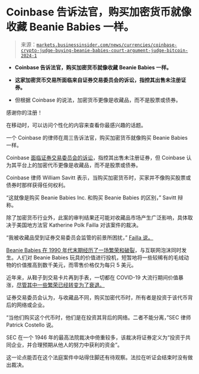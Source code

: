 <!--yml

类别：未分类

日期：2024 年 05 月 27 日 14:53:11

-->

# Coinbase 告诉法官，购买加密货币就像收藏 Beanie Babies 一样。

> 来源：[`markets.businessinsider.com/news/currencies/coinbase-crypto-judge-buying-beanie-babies-court-argument-judge-bitcoin-2024-1`](https://markets.businessinsider.com/news/currencies/coinbase-crypto-judge-buying-beanie-babies-court-argument-judge-bitcoin-2024-1)

+   **Coinbase 告诉法官，购买加密货币就像收藏 Beanie Babies 一样。**

+   **这家加密货币交易所面临来自证券交易委员会的诉讼，指控其出售未注册证券。**

+   但根据 Coinbase 的说法，加密货币更像是收藏品，而不是股票或债券。

感谢你的注册！

在移动时，可以访问个性化的内容来查看你最感兴趣的话题。

一个 Coinbase 的律师在周三告诉法官，购买加密货币就像购买 Beanie Babies 一样。

Coinbase [面临证券交易委员会的诉讼](https://markets.businessinsider.com/news/currencies/sec-sues-coinbase-violating-securities-regulation-binance-crypto-regulation-gensler-2023-6?utm_medium=ingest&utm_source=markets)，指控其出售未注册证券，但 Coinbase 认为其平台上的加密代币更像是收藏品，而不是股票或债券。

Coinbase 律师 William Savitt 表示，当购买加密货币时，买家并不像购买股票或债券时那样获得任何权利。

“这就像是购买 Beanie Babies Inc. 和购买 Beanie Babies 的区别，” Savitt 辩称。

除了加密货币行业外，此案的审判结果还可能对收藏品市场产生广泛影响，具体取决于美国地方法官 Katherine Polk Failla 对该案件的裁决。

“我被收藏品受到证券交易委员会监管的前景所困扰，” [Failla 说。](https://twitter.com/jchervinsky/status/1747702463124193347)

[Beanie Babies 在 1990 年代末期经历了一场繁荣和破裂](https://www.businessinsider.com/rise-and-fall-beanie-babies-ty-warner-2021-8?utm_medium=ingest&utm_source=markets)，与互联网泡沫同时发生。人们对 Beanie Babies 玩具的价值进行投机，短暂地将一些较稀有的毛绒动物的价值推高到数千美元，而零售价格仅为每只 5 美元。

近年来，从鞋子到交易卡片再到手表，一切都在 COVID-19 大流行期间价值暴涨，[尽管其中一些繁荣已经转变为了衰退。](https://markets.businessinsider.com/news/stocks/whiskey-rolexes-trading-cards-collectibles-federal-reserve-stock-market-outlook-2024-1?utm_medium=ingest&utm_source=markets)

证券交易委员会认为，与收藏品不同，购买加密代币时，所有者是投资于该代币背后的网络或企业。

“当他们购买这个代币时，他们是在投资其背后的网络。二者不能分离，”SEC 律师 Patrick Costello 说。

SEC 在一个 1946 年的最高法院裁决中倚重较多，该裁决将证券定义为“投资于共同企业，并合理预期从他人的努力中获利的资金”。

这一论点能否在这个法庭案件中站得住脚还有待观察。法拉在听证会结束时没有做出裁决。
